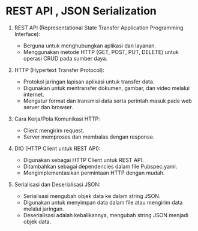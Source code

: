 # REST API , JSON Serialization

1. REST API (Representational State Transfer Application Programming Interface):
   - Berguna untuk menghubungkan aplikasi dan layanan.
   - Menggunakan metode HTTP (GET, POST, PUT, DELETE) untuk operasi CRUD pada sumber daya.

2. HTTP (Hypertext Transfer Protocol):
   - Protokol jaringan lapisan aplikasi untuk transfer data.
   - Digunakan untuk mentransfer dokumen, gambar, dan video melalui internet.
   - Mengatur format dan transmisi data serta perintah masuk pada web server dan browser.

3. Cara Kerja/Pola Komunikasi HTTP:
   - Client mengirim request.
   - Server memproses dan membalas dengan response.

4. DIO (HTTP Client untuk REST API):
   - Digunakan sebagai HTTP Client untuk REST API.
   - Ditambahkan sebagai dependencies dalam file Pubspec.yaml.
   - Mengimplementasikan permintaan HTTP dengan mudah.

5. Serialisasi dan Deserialisasi JSON:
   - Serialisasi mengubah objek data ke dalam string JSON.
   - Digunakan untuk menyimpan data dalam file atau mengirim data melalui jaringan.
   - Deserialisasi adalah kebalikannya, mengubah string JSON menjadi objek data.
